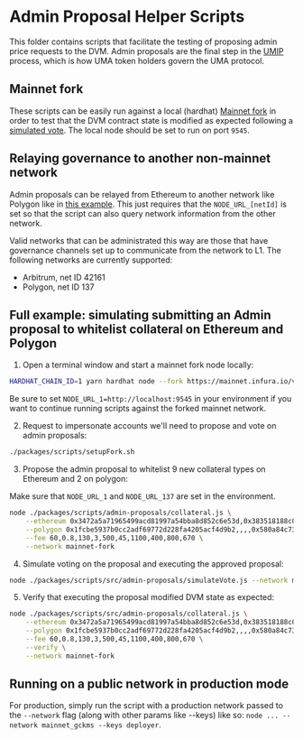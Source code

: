 # Admin Proposal Helper Scripts

This folder contains scripts that facilitate the testing of proposing admin price requests to the DVM. Admin proposals are the final step in the [UMIP](https://docs.umaproject.org/uma-tokenholders/umips) process, which is how UMA token holders govern the UMA protocol.

## Mainnet fork

These scripts can be easily run against a local (hardhat) [Mainnet fork](https://hardhat.org/guides/mainnet-forking.html) in order to test that the DVM contract state is modified as expected following a [simulated vote](https://docs.umaproject.org/uma-tokenholders/uma-holders#voting-on-price-requests). The local node should be set to run on port `9545`.

## Relaying governance to another non-mainnet network

Admin proposals can be relayed from Ethereum to another network like Polygon like in [this example](https://github.com/UMAprotocol/protocol/blob/349401a869e89f9b5583d34c1f282407dca021ac/packages/core/test/polygon/e2e.js#L221). This just requires that the `NODE_URL_[netId]` is set so that the script can also query network information from the other network.

Valid networks that can be administrated this way are those that have governance channels set up to communicate from the network to L1. The following networks are currently supported:

- Arbitrum, net ID 42161
- Polygon, net ID 137

## Full example: simulating submitting an Admin proposal to whitelist collateral on Ethereum and Polygon

1. Open a terminal window and start a mainnet fork node locally:

```sh
HARDHAT_CHAIN_ID=1 yarn hardhat node --fork https://mainnet.infura.io/v3/YOUR-INFURA-KEY --no-deploy --port 9545
```

Be sure to set `NODE_URL_1=http://localhost:9545` in your environment if you want to continue running scripts against the forked mainnet network.

2. Request to impersonate accounts we'll need to propose and vote on admin proposals:

```sh
./packages/scripts/setupFork.sh
```

3. Propose the admin proposal to whitelist 9 new collateral types on Ethereum and 2 on polygon:

Make sure that `NODE_URL_1` and `NODE_URL_137` are set in the environment.

```sh
node ./packages/scripts/admin-proposals/collateral.js \
    --ethereum 0x3472a5a71965499acd81997a54bba8d852c6e53d,0x383518188c0c6d7730d91b2c03a03c837814a899,0x875773784af8135ea0ef43b5a374aad105c5d39e,0x6810e776880c02933d47db1b9fc05908e5386b96,,0x0cec1a9154ff802e7934fc916ed7ca50bde6844e,0xad32A8e6220741182940c5aBF610bDE99E737b2D,0x956F47F50A910163D8BF957Cf5846D573E7f87CA,0xc7283b66Eb1EB5FB86327f08e1B5816b0720212B,0xc770eefad204b5180df6a14ee197d99d808ee52d \
    --polygon 0x1fcbe5937b0cc2adf69772d228fa4205acf4d9b2,,,,0x580a84c73811e1839f75d86d75d88cca0c241ff4,,,,, \
    --fee 60,0.8,130,3,500,45,1100,400,800,670 \
    --network mainnet-fork
```

4. Simulate voting on the proposal and executing the approved proposal:

```sh
node ./packages/scripts/src/admin-proposals/simulateVote.js --network mainnet-fork
```

5. Verify that executing the proposal modified DVM state as expected:

```sh
node ./packages/scripts/src/admin-proposals/collateral.js \
    --ethereum 0x3472a5a71965499acd81997a54bba8d852c6e53d,0x383518188c0c6d7730d91b2c03a03c837814a899,0x875773784af8135ea0ef43b5a374aad105c5d39e,0x6810e776880c02933d47db1b9fc05908e5386b96,,0x0cec1a9154ff802e7934fc916ed7ca50bde6844e,0xad32A8e6220741182940c5aBF610bDE99E737b2D,0x956F47F50A910163D8BF957Cf5846D573E7f87CA,0xc7283b66Eb1EB5FB86327f08e1B5816b0720212B,0xc770eefad204b5180df6a14ee197d99d808ee52d \
    --polygon 0x1fcbe5937b0cc2adf69772d228fa4205acf4d9b2,,,,0x580a84c73811e1839f75d86d75d88cca0c241ff4,,,,, \
    --fee 60,0.8,130,3,500,45,1100,400,800,670 \
    --verify \
    --network mainnet-fork
```

## Running on a public network in production mode

For production, simply run the script with a production network passed to the `--network` flag (along with other params like --keys) like so: `node ... --network mainnet_gckms --keys deployer`.
